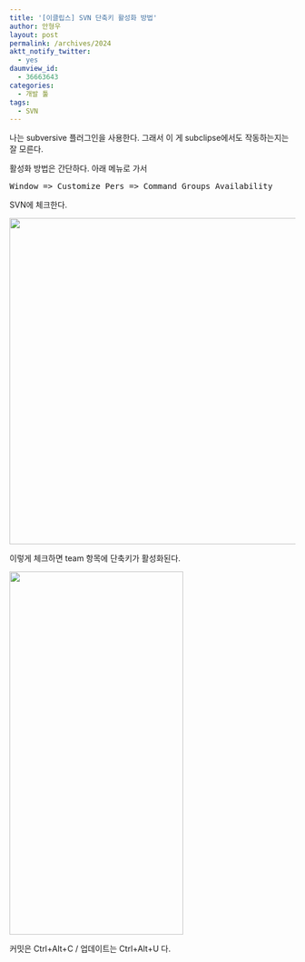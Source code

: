```yaml
---
title: '[이클립스] SVN 단축키 활성화 방법'
author: 안형우
layout: post
permalink: /archives/2024
aktt_notify_twitter:
  - yes
daumview_id:
  - 36663643
categories:
  - 개발 툴
tags:
  - SVN
---
```

나는 subversive 플러그인을 사용한다. 그래서 이 게 subclipse에서도 작동하는지는 잘 모른다.

활성화 방법은 간단하다. 아래 메뉴로 가서

<pre>Window =&gt; Customize Pers =&gt; Command Groups Availability</pre>

SVN에 체크한다.

<img class="aligncenter" src="https://dl.dropbox.com/u/15546257/blog/mytory/eclipse-subversion-shortcut-enable-1.png" alt="" width="781" height="574" />

이렇게 체크하면 team 항목에 단축키가 활성화된다.

<img class="aligncenter" src="https://dl.dropbox.com/u/15546257/blog/mytory/eclipse-subversion-shortcut-enable-2.png" alt="" width="306" height="639" />

커밋은 Ctrl+Alt+C / 업데이트는 Ctrl+Alt+U 다.